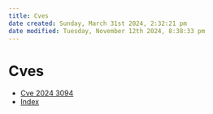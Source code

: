 ```yaml
---
title: Cves
date created: Sunday, March 31st 2024, 2:32:21 pm
date modified: Tuesday, November 12th 2024, 8:38:33 pm
---
```


# Cves

- [Cve 2024 3094](CVE-2024-3094.md)
- [Index](index.md)
